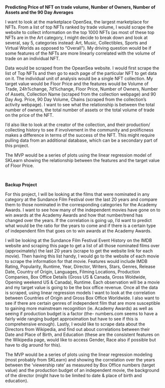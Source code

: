 **Predicting Price of NFT on trade volume, Number of Owners, Number of Assets and the 90 Day Averages** 

I want to look at the marketplace OpenSea, the largest marketplace for NFTs. From a list of top NFTs ranked by trade volume, I would scrape the website to collect information on the top 1000 NFTs  (as most of these top NFTs are in the Art category, I might decide to break down and look at several, say 5, categories instead: Art, Music, Collectibles, Sports and Virtual Worlds as opposed to “Overall”). My driving question would be if some features of the NFTs are more linearly correlated with the volume of trade on an individual NFT. 

Data would be scraped from the OpeanSea website. I would first scrape the list of Top NFTs and then go to each page of the particular NFT to get data on it. The individual unit of analysis would be a single NFT collection. My target value would be Floor Price and the features would be Volume of Trade, 24h%change, 7d%change, Floor Price, Number of Owners, Number of Assets, Collection Name (scraped from the collection webpage) and 90 Day Avg. Price, 90 Day Volume, Chains (scraped from the collection’s activity webpage). I want to see what the relationship is between the total number of owners, the total number of assets or the total volume of trade on the price of the NFT. 

I’d also like to look at the creator of the collection, and their production/ collecting history to see if involvement in the community and prolificness makes a difference in terms of the success of the NFT. This might require pulling data from an additional database, which can be a secondary part of this project. 

The MVP would be a series of plots using the linear regression model of SKLearn showing the relationship between the features and the target value of Floor Price. 

<br>


**Backup Project** 

For this project, I will be looking at the films that were nominated in any category at the Sundance Film Festival over the last 20 years and compare them to those nominated in the corresponding categories for the Academy Awards. I want to see how many of the independent movies have gone on to win awards at the Academy Awards and how that number/trend has changed over the years. If the correlation is going up, I’d want to predict what would be the ratio for the years to come and if there is a certain type of independent film that goes on to win awards at the Academy Awards.

I will be looking at the Sundance Film Festival Event History on the IMDB website and scraping this page to get a list of all those nominated films over (approximately) the last 20 years (scrape to get the website link for each movie). Then having this list handy, I would go to the website of each movie to scrape the information for that movie. Features would include IMDB Rating, Popularity, Runtime, Year, Director, Writers, Stars, Genres, Release Date, Country of Origin, Languages, Filming Locations, Production Companies, Box Office Details (Gross US & Canada, Gross Woldwide, Opening weekend US & Canada), Runtime. Each observation will be a movie and my target value is going to be the box office revenue. Once all the data is scraped, using linear regression models I want to look at the correlation between Countries of Origin and Gross Box Office Worldwide. I also want to see if there are certain genres of independent film that are more susceptible to gaining more mainstream recognition (ie. Academy Awards) as well as seeing if production budget is a factor (the- numbers.com seems to have a fairly wide ranging budget approximation but have to see if this is comprehensive enough). Lastly, I would like to scrape data about the Directors from Wikipedia, and find out about correlations between their Date and Place of Birth, and Education (these are the consistent features on the Wikipedia page, would like to access Gender, Race also if possible but have to dig around for this). 

The MVP would be a series of plots using the linear regression modeling (most probably from SKLearn) and showing the correlation over the years between the ‘viewership rate’ as measured by Box Office numbers (target value) and the production budget of an independent movie, the background of the director (might have to be limited to date & place of birth and education). 
